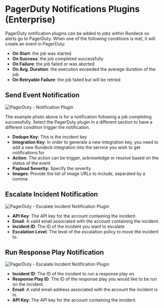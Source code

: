 # PagerDuty Notifications Plugins (Enterprise)

PagerDuty notification plugins can be added to jobs within Rundeck so alerts go to PagerDuty. When one of the following conditions is met, it will create an event in PagerDuty:

- **On Start**: the job was started
- **On Success**: the job completed successfully
- **On Failure**: the job failed or was aborted
- **On Avg. Duration**: the execution exceeded the average duration of the job
- **On Retryable Failure**: the job failed but will be retried

## Send Event Notification

![PagerDuty - Notification Plugin](~@assets/img/pagerduty_notification.png)

The example photo above is for a notification following a job completing successfully. Select the PagerDuty plugin in a different section to have a different condition trigger the notification.

- **Dedupe Key**: This is the incident key
- **Integration Key**: In order to generate a new integration key, you need to add a new Rundeck integration into the service you wish to get notifications for
- **Action**: The action can be trigger, acknowledge or resolve based on the status of the event
- **Payload Severity**: Specify the severity
- **Images**: Provide the list of image URLs to include, separated by a comma

## Escalate Incident Notification

![PagerDuty - Escalate Incident Notification Plugin](~@assets/img/pd_escalate_notification.png)

- **API Key**: The API key for the account containing the incident.
- **Email**: A valid email associated with the account containing the incident.
- **Incident ID**: The ID of the incident you want to escalate
- **Escalation Level**: The level of the escalation policy to move the incident to.


## Run Response Play Notification

![PagerDuty - Escalate Incident Notification Plugin](~@assets/img/notification_runresponse.png)

- **Incident ID**: The ID of the incident to run a response play on.
- **Response Play ID**: The ID of the response play you would like to be run on the incident.
- **Email**: A valid email address associated with the account the incident is in.
- **API Key**: The API key for the account containing the incident.